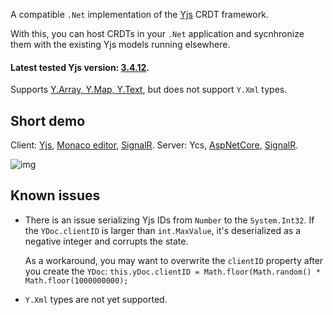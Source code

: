 A compatible `.Net` implementation of the [Yjs](https://github.com/yjs/yjs) CRDT framework.

With this, you can host CRDTs in your `.Net` application and sycnhronize them with the existing Yjs models running elsewhere.

#### Latest tested Yjs version: [3.4.12](https://github.com/yjs/yjs/releases/tag/v13.4.12).

Supports [Y.Array, Y.Map, Y.Text](https://github.com/yjs/yjs#shared-types), but does not support `Y.Xml` types.

Short demo
-------

Client: [Yjs](https://github.com/yjs/yjs), [Monaco editor](https://github.com/microsoft/monaco-editor), [SignalR](https://github.com/dotnet/aspnetcore/tree/master/src/SignalR).
Server: Ycs, [AspNetCore](https://github.com/dotnet/aspnetcore), [SignalR](https://github.com/dotnet/aspnetcore/tree/master/src/SignalR).

![img](https://github.com/yjs/ycs/blob/main/docs/ycs.gif)

Known issues
-------
* There is an issue serializing Yjs IDs from `Number` to the `System.Int32`. If the `YDoc.clientID` is larger than `int.MaxValue`, it's deserialized as a negative integer and corrupts the state.

    As a workaround, you may want to overwrite the `clientID` property after you create the `YDoc`: `this.yDoc.clientID = Math.floor(Math.random() * Math.floor(1000000000);`

* `Y.Xml` types are not yet supported.
